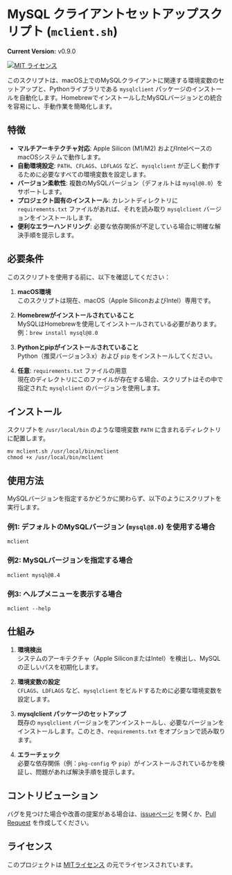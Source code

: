 # MySQL クライアントセットアップスクリプト (`mclient.sh`)
**Current Version:** v0.9.0


[![MIT ライセンス](https://img.shields.io/badge/License-MIT-blue.svg)](LICENSE)

このスクリプトは、macOS上でのMySQLクライアントに関連する環境変数のセットアップと、Pythonライブラリである `mysqlclient` パッケージのインストールを自動化します。HomebrewでインストールしたMySQLバージョンとの統合を容易にし、手動作業を簡略化します。

## 特徴

- **マルチアーキテクチャ対応**: Apple Silicon (M1/M2) およびIntelベースのmacOSシステムで動作します。
- **自動環境設定**: `PATH`、`CFLAGS`、`LDFLAGS` など、`mysqlclient` が正しく動作するために必要なすべての環境変数を設定します。
- **バージョン柔軟性**: 複数のMySQLバージョン（デフォルトは `mysql@8.0`）をサポートします。
- **プロジェクト固有のインストール**: カレントディレクトリに `requirements.txt` ファイルがあれば、それを読み取り `mysqlclient` バージョンをインストールします。
- **便利なエラーハンドリング**: 必要な依存関係が不足している場合に明確な解決手順を提示します。

## 必要条件

このスクリプトを使用する前に、以下を確認してください：

1. **macOS環境**  
   このスクリプトは現在、macOS（Apple SiliconおよびIntel）専用です。

2. **Homebrewがインストールされていること**  
   MySQLはHomebrewを使用してインストールされている必要があります。例：`brew install mysql@8.0`

3. **Pythonとpipがインストールされていること**  
   Python（推奨バージョン3.x）および `pip` をインストールしてください。

4. **任意**: `requirements.txt` ファイルの用意  
   現在のディレクトリにこのファイルが存在する場合、スクリプトはその中で指定された `mysqlclient` のバージョンを使用します。

## インストール

スクリプトを `/usr/local/bin` のような環境変数 `PATH` に含まれるディレクトリに配置します。
```
mv mclient.sh /usr/local/bin/mclient
chmod +x /usr/local/bin/mclient
``` 

## 使用方法

MySQLバージョンを指定するかどうかに関わらず、以下のようにスクリプトを実行します。

### 例1: デフォルトのMySQLバージョン (`mysql@8.0`) を使用する場合
```
mclient
``` 

### 例2: MySQLバージョンを指定する場合
```
mclient mysql@8.4
``` 

### 例3: ヘルプメニューを表示する場合
```
mclient --help
``` 

## 仕組み

1. **環境検出**  
   システムのアーキテクチャ（Apple SiliconまたはIntel）を検出し、MySQLの正しいパスを初期化します。

2. **環境変数の設定**  
   `CFLAGS`、`LDFLAGS` など、`mysqlclient` をビルドするために必要な環境変数を設定します。

3. **mysqlclient パッケージのセットアップ**  
   既存の `mysqlclient` バージョンをアンインストールし、必要なバージョンをインストールします。このとき、`requirements.txt` をオプションで読み取ります。

4. **エラーチェック**  
   必要な依存関係（例：`pkg-config` や `pip`）がインストールされているかを検証し、問題があれば解決手順を提示します。

## コントリビューション

バグを見つけた場合や改善の提案がある場合は、[issueページ](https://github.com/your-repo-link/issues) を開くか、[Pull Request](https://github.com/your-repo-link/pulls) を作成してください。

## ライセンス

このプロジェクトは [MITライセンス](LICENSE) の元でライセンスされています。
